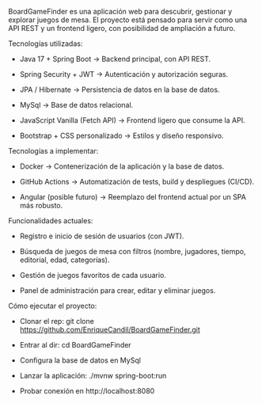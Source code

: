 BoardGameFinder es una aplicación web para descubrir, gestionar y explorar juegos de mesa.
El proyecto está pensado para servir como una API REST y un frontend ligero, con posibilidad de ampliación a futuro.

Tecnologías utilizadas:

- Java 17 + Spring Boot → Backend principal, con API REST.

- Spring Security + JWT → Autenticación y autorización seguras.

- JPA / Hibernate → Persistencia de datos en la base de datos.

- MySql → Base de datos relacional.

- JavaScript Vanilla (Fetch API) → Frontend ligero que consume la API.

- Bootstrap + CSS personalizado → Estilos y diseño responsivo.

Tecnologías a implementar:

- Docker → Contenerización de la aplicación y la base de datos.

- GitHub Actions → Automatización de tests, build y despliegues (CI/CD).

- Angular (posible futuro) → Reemplazo del frontend actual por un SPA más robusto.

Funcionalidades actuales:

- Registro e inicio de sesión de usuarios (con JWT).

- Búsqueda de juegos de mesa con filtros (nombre, jugadores, tiempo, editorial, edad, categorías).

- Gestión de juegos favoritos de cada usuario.

- Panel de administración para crear, editar y eliminar juegos.


Cómo ejecutar el proyecto:

- Clonar el rep:
git clone https://github.com/EnriqueCandil/BoardGameFinder.git

- Entrar al dir:
cd BoardGameFinder

- Configura la base de datos en MySql

- Lanzar la aplicación:
./mvnw spring-boot:run

- Probar conexión en http://localhost:8080
